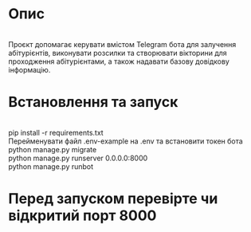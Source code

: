 <h1>Опис</h1><br/>
Проєкт допомагає керувати вмістом Telegram бота для залучення абітурієнтів, виконувати розсилки та створювати вікторини для проходження абітурієнтами, а також надавати базову довідкову інформацію.<br/>
<h1>Встановлення та запуск</h1><br/>
pip install -r requirements.txt<br/>
Перейменувати файл .env-example на .env та встановити токен бота<br/>
python manage.py migrate<br/>
python manage.py runserver 0.0.0.0:8000<br/>
python manage.py runbot

<h1>Перед запуском перевірте чи відкритий порт 8000</h1>
